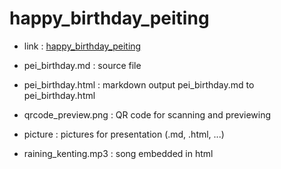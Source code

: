 # happy_birthday_peiting

- link : [happy_birthday_peiting]

- pei_birthday.md : source file

- pei_birthday.html : markdown output pei_birthday.md to pei_birthday.html

- qrcode_preview.png : QR code for scanning and previewing

- picture : pictures for presentation (.md, .html, ...)

- raining_kenting.mp3 : song embedded in html

[happy_birthday_peiting]: https://maxgalehsieh.github.io/happybirthdaypeiting/index.html